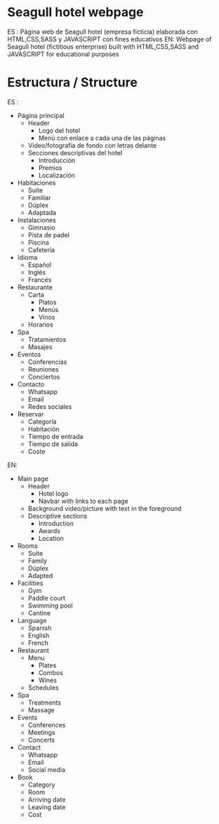 # Seagull hotel webpage

ES : Página web de Seagull hotel (empresa ficticia) elaborada con HTML,CSS,SASS y JAVASCRIPT con fines educativos
EN: Webpage of Seagull hotel (fictitious enterprise) built with HTML,CSS,SASS and JAVASCRIPT for educational purposes

# Estructura / Structure

ES :

- Página principal
  - Header
    - Logo del hotel
    - Menú con enlace a cada una de las páginas
  - Video/fotografía de fondo con letras delante
  - Secciones descriptivas del hotel
    - Introducción
    - Premios
    - Localización
- Habitaciones
  - Suite
  - Familiar
  - Dúplex
  - Adaptada
- Instalaciones
  - Gimnasio
  - Pista de padel
  - Piscina
  - Cafetería
- Idioma
  - Español
  - Inglés
  - Francés
- Restaurante
  - Carta
    - Platos
    - Menús
    - Vinos
  - Horarios
- Spa
  - Tratamientos
  - Masajes
- Eventos
  - Conferencias
  - Reuniones
  - Conciertos
- Contacto
  - Whatsapp
  - Email
  - Redes sociales
- Reservar
  - Categoría
  - Habitación
  - Tiempo de entrada
  - Tiempo de salida
  - Coste

EN:

- Main page
  - Header
    - Hotel logo
    - Navbar with links to each page
  - Background video/picture with text in the foreground
  - Descriptive sections
    - Introduction
    - Awards
    - Location
- Rooms
  - Suite
  - Family
  - Dúplex
  - Adapted
- Facilities
  - Gym
  - Paddle court
  - Swimming pool
  - Cantine
- Language
  - Spanish
  - English
  - French
- Restaurant
  - Menu
    - Plates
    - Combos
    - Wines
  - Schedules
- Spa
  - Treatments
  - Massage
- Events
  - Conferences
  - Meetings
  - Concerts
- Contact
  - Whatsapp
  - Email
  - Social media
- Book
  - Category
  - Room
  - Arriving date
  - Leaving date
  - Cost
